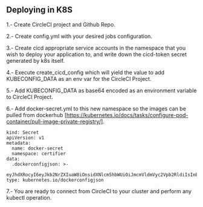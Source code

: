## Deploying in K8S

1.- Create CircleCI project and Github Repo.

2.- Create config.yml with your desired jobs configuration.

3.- Create cicd appropriate service accounts in the namespace that you wish to deploy your application to, and write down the cicd-token secret generated by k8s itself.

4.- Execute create_cicd_config which will yield the value to add KUBECONFIG_DATA as an env var for the CircleCI Project.

5.- Add KUBECONFIG_DATA as base64 encoded as an environment variable to CircleCI Project.

6.- Add docker-secret.yml to this new namespace so the images can be pulled from dockerhub [https://kubernetes.io/docs/tasks/configure-pod-container/pull-image-private-registry/].


```
kind: Secret
apiVersion: v1
metadata:
  name: docker-secret
  namespace: certifier
data:
  .dockerconfigjson: >-
    eyJhdXRocyI6eyJkb2NrZXIuaW8iOnsidXNlcm5hbWUiOiJmcmVldmVyc2Vpb2RldiIsInBhc3N3b3JkIjoiTVd4NC9DZ0M1LzNoWSsvOHNJTnFKcE1TdmFsYkcxeHdVYmVaQnBQVTBxYz0iLCJlbWFpbCI6ImFzaW5pc2NhbGNoaUB1pYWTZUVmQ0TkM5RFowTTFMek5vV1Nzdk9ITkpUbkZLY0UxVGRtRnNZa2N4ZUhkVlltVmFRbkJRVlRCeFl6MD0ifX19
type: kubernetes.io/dockerconfigjson

```

7.- You are ready to connect from CircleCI to your cluster and perform any kubectl operation.

